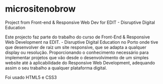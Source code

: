 # micrositenobrow
Project from Front-end &amp; Responsive Web Dev for EDIT - Disruptive Digital Education

Este projecto faz parte do trabalho do curso de Front-End & Responsive Web Development na EDIT. - Disruptive Digital Education no Porto onde tive que desenvolver de raíz um site responsive, que se adapta a qualquer display ou resolução. Proporcionando o conhecimento necessário para implementar projetos que vão desde o desenvolvimento de um simples website até à aplicabilidade do Responsive Web Development, adequando assim o seu trabalho a qualquer plataforma digital.

Foi usado HTML5 e CSS3
